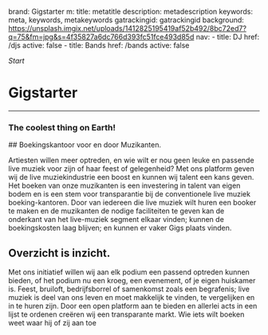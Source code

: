 brand: Gigstarter
m:
    title: metatitle
    description: metadescription
    keywords: meta, keywords, metakeywords
gatrackingid: gatrackingid
background: https://unsplash.imgix.net/uploads/1412825195419af52b492/8bc72ed7?q=75&fm=jpg&s=4f35827a6dc766d393fc51fce493d85d
nav:
    - title: DJ
      href: /djs
      active: false
    - title: Bands
      href: /bands
      active: false

*Start*
<div class="intro-header">
  <div class="container">
    <div class="col-lg-12">
      <div class="intro-message">
        <h1>Gigstarter</h1>
        <hr class="intro-divider">
        <h3>The coolest thing on Earth!</h3>
      </div>
    </div>
  </div>
</div>
<div class="row">
  <div class="container">
## Boekingskantoor voor en door Muzikanten.

Artiesten willen meer optreden, en wie wilt er nou geen leuke en passende live muziek voor zijn of haar feest of gelegenheid? Met ons platform geven wij de live muziekindustrie een boost en kunnen wij talent een kans geven. Het boeken van onze muzikanten is een investering in talent van eigen bodem en is een stem voor transparantie bij de conventionele live muziek boeking-kantoren. Door van iedereen die live muziek wilt huren een booker te maken en de muzikanten de nodige faciliteiten te geven kan de onderkant van het live-muziek segment elkaar vinden; kunnen de boekingskosten laag blijven; en kunnen er vaker Gigs plaats vinden.

## Overzicht is inzicht.

Met ons initiatief willen wij aan elk podium een passend optreden kunnen bieden, of het podium nu een kroeg, een evenement, of je eigen huiskamer is. Feest, bruiloft, bedrijfsborrel of samenkomst zoals een begrafenis; live muziek is deel van ons leven en moet makkelijk te vinden, te vergelijken en in te huren zijn. Door een open platform aan te bieden en allerlei acts in een lijst te ordenen creëren wij een transparante markt. Wie iets wilt boeken weet waar hij of zij aan toe
  </div>
</div>
